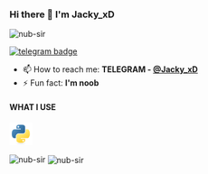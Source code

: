 ###         Hi there 👋 I'm Jacky_xD

<p align="left"> <img src="https://komarev.com/ghpvc/?username=nub-sir&label=Profile%20views&color=0e75b6&style=plastic" alt="nub-sir" /> </p>

[![telegram badge](https://img.shields.io/badge/Jacky_xD-30302f?style=flat&logo=telegram)](https://t.me/jacky_xd)


- 📫 How to reach me: **TELEGRAM - [@Jacky_xD](https://t.me/jacky_xd)**
- ⚡ Fun fact: **I'm noob**
#### WHAT I USE 
<a href="https://www.python.org" target="_blank"> <img src="https://raw.githubusercontent.com/devicons/devicon/master/icons/python/python-original.svg" alt="python" width="40" height="40"/> </a>

<p><img align="left" src="https://github-readme-stats.vercel.app/api/top-langs?username=nub-sir&show_icons=true&theme=tokyonight&locale=en&layout=compact" alt="nub-sir" /></p>

<p>&nbsp;<img align="center" src="https://github-readme-stats.vercel.app/api?username=nub-sir&show_icons=true&theme=tokyonight&locale=en" alt="nub-sir" /></p>
